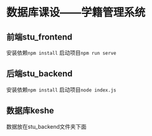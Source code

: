 # 数据库课设——学籍管理系统

## 前端stu_frontend
安装依赖`npm install`
启动项目`npm run serve`

## 后端stu_backend
安装依赖`npm install`
启动项目`node index.js`

## 数据库keshe
数据放在stu_backend文件夹下面


